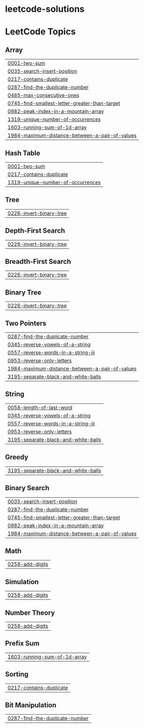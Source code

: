 # leetcode-solutions
<!---LeetCode Topics Start-->
# LeetCode Topics
## Array
|  |
| ------- |
| [0001-two-sum](https://github.com/zubairjameel/leetcode-solutions/tree/master/0001-two-sum) |
| [0035-search-insert-position](https://github.com/zubairjameel/leetcode-solutions/tree/master/0035-search-insert-position) |
| [0217-contains-duplicate](https://github.com/zubairjameel/leetcode-solutions/tree/master/0217-contains-duplicate) |
| [0287-find-the-duplicate-number](https://github.com/zubairjameel/leetcode-solutions/tree/master/0287-find-the-duplicate-number) |
| [0485-max-consecutive-ones](https://github.com/zubairjameel/leetcode-solutions/tree/master/0485-max-consecutive-ones) |
| [0745-find-smallest-letter-greater-than-target](https://github.com/zubairjameel/leetcode-solutions/tree/master/0745-find-smallest-letter-greater-than-target) |
| [0882-peak-index-in-a-mountain-array](https://github.com/zubairjameel/leetcode-solutions/tree/master/0882-peak-index-in-a-mountain-array) |
| [1319-unique-number-of-occurrences](https://github.com/zubairjameel/leetcode-solutions/tree/master/1319-unique-number-of-occurrences) |
| [1603-running-sum-of-1d-array](https://github.com/zubairjameel/leetcode-solutions/tree/master/1603-running-sum-of-1d-array) |
| [1984-maximum-distance-between-a-pair-of-values](https://github.com/zubairjameel/leetcode-solutions/tree/master/1984-maximum-distance-between-a-pair-of-values) |
## Hash Table
|  |
| ------- |
| [0001-two-sum](https://github.com/zubairjameel/leetcode-solutions/tree/master/0001-two-sum) |
| [0217-contains-duplicate](https://github.com/zubairjameel/leetcode-solutions/tree/master/0217-contains-duplicate) |
| [1319-unique-number-of-occurrences](https://github.com/zubairjameel/leetcode-solutions/tree/master/1319-unique-number-of-occurrences) |
## Tree
|  |
| ------- |
| [0226-invert-binary-tree](https://github.com/zubairjameel/leetcode-solutions/tree/master/0226-invert-binary-tree) |
## Depth-First Search
|  |
| ------- |
| [0226-invert-binary-tree](https://github.com/zubairjameel/leetcode-solutions/tree/master/0226-invert-binary-tree) |
## Breadth-First Search
|  |
| ------- |
| [0226-invert-binary-tree](https://github.com/zubairjameel/leetcode-solutions/tree/master/0226-invert-binary-tree) |
## Binary Tree
|  |
| ------- |
| [0226-invert-binary-tree](https://github.com/zubairjameel/leetcode-solutions/tree/master/0226-invert-binary-tree) |
## Two Pointers
|  |
| ------- |
| [0287-find-the-duplicate-number](https://github.com/zubairjameel/leetcode-solutions/tree/master/0287-find-the-duplicate-number) |
| [0345-reverse-vowels-of-a-string](https://github.com/zubairjameel/leetcode-solutions/tree/master/0345-reverse-vowels-of-a-string) |
| [0557-reverse-words-in-a-string-iii](https://github.com/zubairjameel/leetcode-solutions/tree/master/0557-reverse-words-in-a-string-iii) |
| [0953-reverse-only-letters](https://github.com/zubairjameel/leetcode-solutions/tree/master/0953-reverse-only-letters) |
| [1984-maximum-distance-between-a-pair-of-values](https://github.com/zubairjameel/leetcode-solutions/tree/master/1984-maximum-distance-between-a-pair-of-values) |
| [3195-separate-black-and-white-balls](https://github.com/zubairjameel/leetcode-solutions/tree/master/3195-separate-black-and-white-balls) |
## String
|  |
| ------- |
| [0058-length-of-last-word](https://github.com/zubairjameel/leetcode-solutions/tree/master/0058-length-of-last-word) |
| [0345-reverse-vowels-of-a-string](https://github.com/zubairjameel/leetcode-solutions/tree/master/0345-reverse-vowels-of-a-string) |
| [0557-reverse-words-in-a-string-iii](https://github.com/zubairjameel/leetcode-solutions/tree/master/0557-reverse-words-in-a-string-iii) |
| [0953-reverse-only-letters](https://github.com/zubairjameel/leetcode-solutions/tree/master/0953-reverse-only-letters) |
| [3195-separate-black-and-white-balls](https://github.com/zubairjameel/leetcode-solutions/tree/master/3195-separate-black-and-white-balls) |
## Greedy
|  |
| ------- |
| [3195-separate-black-and-white-balls](https://github.com/zubairjameel/leetcode-solutions/tree/master/3195-separate-black-and-white-balls) |
## Binary Search
|  |
| ------- |
| [0035-search-insert-position](https://github.com/zubairjameel/leetcode-solutions/tree/master/0035-search-insert-position) |
| [0287-find-the-duplicate-number](https://github.com/zubairjameel/leetcode-solutions/tree/master/0287-find-the-duplicate-number) |
| [0745-find-smallest-letter-greater-than-target](https://github.com/zubairjameel/leetcode-solutions/tree/master/0745-find-smallest-letter-greater-than-target) |
| [0882-peak-index-in-a-mountain-array](https://github.com/zubairjameel/leetcode-solutions/tree/master/0882-peak-index-in-a-mountain-array) |
| [1984-maximum-distance-between-a-pair-of-values](https://github.com/zubairjameel/leetcode-solutions/tree/master/1984-maximum-distance-between-a-pair-of-values) |
## Math
|  |
| ------- |
| [0258-add-digits](https://github.com/zubairjameel/leetcode-solutions/tree/master/0258-add-digits) |
## Simulation
|  |
| ------- |
| [0258-add-digits](https://github.com/zubairjameel/leetcode-solutions/tree/master/0258-add-digits) |
## Number Theory
|  |
| ------- |
| [0258-add-digits](https://github.com/zubairjameel/leetcode-solutions/tree/master/0258-add-digits) |
## Prefix Sum
|  |
| ------- |
| [1603-running-sum-of-1d-array](https://github.com/zubairjameel/leetcode-solutions/tree/master/1603-running-sum-of-1d-array) |
## Sorting
|  |
| ------- |
| [0217-contains-duplicate](https://github.com/zubairjameel/leetcode-solutions/tree/master/0217-contains-duplicate) |
## Bit Manipulation
|  |
| ------- |
| [0287-find-the-duplicate-number](https://github.com/zubairjameel/leetcode-solutions/tree/master/0287-find-the-duplicate-number) |
<!---LeetCode Topics End-->